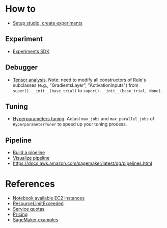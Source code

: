 # How to
- [Setup studio, create experiments](https://aws.amazon.com/getting-started/hands-on/build-train-deploy-monitor-machine-learning-model-sagemaker-studio/?)

## Experiment
- [Experiments SDK](https://github.com/aws/amazon-sagemaker-examples/blob/master/sagemaker-experiments/tensorflow2-california-housing-regression-experiment/tensorflow2-california-housing-regression-experiment.ipynb)

## Debugger
- [Tensor analysis](https://github.com/aws/amazon-sagemaker-examples/tree/master/sagemaker-debugger/mnist_tensor_analysis). 
Note: need to modify all constructors of Rule's subclasses (e.g., "GradientsLayer", "ActivationInputs") from `super().__init__(base_trial)` to
`super().__init__(base_trial, None)`.

## Tuning
- [Hyperparameters tuning](https://github.com/aws/amazon-sagemaker-examples/blob/master/hyperparameter_tuning/xgboost_direct_marketing/hpo_xgboost_direct_marketing_sagemaker_python_sdk.ipynb). Adjust `max_jobs` and `max_parallel_jobs` of `HyperparameterTuner` to speed up your tuning process.

## Pipeline
- [Build a pipeline](https://sagemaker-examples.readthedocs.io/en/latest/sagemaker-pipelines/tabular/abalone_build_train_deploy/sagemaker-pipelines-preprocess-train-evaluate-batch-transform.html#)
- [Visualize pipeline](https://docs.aws.amazon.com/sagemaker/latest/dg/pipelines-studio-list-pipelines.html)
- https://docs.aws.amazon.com/sagemaker/latest/dg/pipelines.html

# References
- [Notebook available EC2 instances](https://docs.aws.amazon.com/sagemaker/latest/dg/notebooks-available-instance-types.html)
- [ResourceLimitExceeded](https://aws.amazon.com/premiumsupport/knowledge-center/resourcelimitexceeded-sagemaker/)
- [Service quotas](https://docs.aws.amazon.com/general/latest/gr/sagemaker.html#limits_sagemaker)
- [Pricing](https://aws.amazon.com/sagemaker/pricing/)
- [SageMaker examples](https://sagemaker-examples.readthedocs.io/en/latest/index.html)

